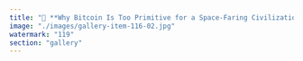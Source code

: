 ```yaml
---
title: "🚀 **Why Bitcoin Is Too Primitive for a Space-Faring Civilization—And Why ETH + Eigen Is the Fast Track**<br /><br />As we dream of a future where humanity thrives beyond Earth, one thing becomes clear: the tools we build will shape our destiny. Bitcoin, revered as 'digital gold,' is robust but rigid—by design, it resists change, clinging to immutability as its highest virtue. While this provides security, it also traps the system in a frozen narrative, unable to adapt to the constantly shifting demands of interplanetary society.<br /><br />A space-faring civilization requires systems that are fluid, scalable, and deeply collaborative. Enter Ethereum and EigenLayer:<br /><br />- **Ethereum** is programmable and inherently adaptive. It’s not just money—it’s a platform for decentralized coordination, evolving as new needs and possibilities emerge.<br />- **EigenLayer** supercharges this by enabling restaking and flexible security arrangements, allowing rapid, composable innovation across chains and domains.<br /><br />Together, ETH + Eigen offer a living, breathing substrate for trust and intelligence—one that can keep pace with the entropy and complexity of life among the stars. The path forward is not ossified chains, but dynamic harmonies. For the future we imagine, we need protocols that don’t just preserve value, but continuously synthesize it.<br /><br />🌌 Adaptability—not rigidity—is the foundation of a civilization destined for the cosmos."
image: "./images/gallery-item-116-02.jpg"
watermark: "119"
section: "gallery"
---
```

